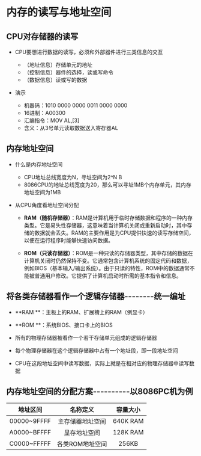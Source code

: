 # 内存的读写与地址空间



## CPU对存储器的读写



- CPU要想进行数据的读写，必须和外部器件进行三类信息的交互
  - （地址信息）存储单元的地址
  - （控制信息）器件的选择，读或写命令
  - （数据信息）读或写的数据



- 演示
  - 机器码：1010 0000 0000 0011 0000 0000
  - 16进制：A00300
  - 汇编指令：MOV AL,[3]
  - 含义：从3号单元读取数据送入寄存器AL



## 内存地址空间



- 什么是内存地址空间
  - CPU地址总线宽度为N，寻址空间为2^N B
  - 8086CPU的地址总线宽度为20，那么可以寻址1MB个内存单元，其内存地址空间为1MB

- 从CPU角度看地址空间分配

  - **RAM（随机存储器）**：RAM是计算机用于临时存储数据和程序的一种内存类型。它是易失性存储器，这意味着当计算机关闭或重新启动时，其中存储的数据就会丢失。RAM的主要作用是为CPU提供快速的读写存储空间，以便在运行程序时能够快速访问数据。

  - **ROM（只读存储器）**：ROM是一种只读的存储器类型，其中存储的数据在计算机关闭时仍然保持不变。它通常包含计算机系统的固定代码和数据，例如BIOS（基本输入/输出系统）。由于只读的特性，ROM中的数据通常不能被普通用户修改。它提供了计算机启动时所需的基本指令和信息。





## 将各类存储器看作一个逻辑存储器--------统一编址



- **RAM **：主板上的RAM、扩展槽上的RAM（例显卡）

- **ROM **：系统BIOS、接口卡上的BIOS



- 所有的物理存储器被看作一个若干存储单元组成的逻辑存储器
- 每个物理存储器在这个逻辑存储器中占有一个地址段，即一段地址空间

- CPU在这段地址空间中读写数据，实际上就是在相对应的物理存储器中读写数据



## 内存地址空间的分配方案----------以8086PC机为例



|  地址区间   |     名称定义     | 容量大小  |
| :---------: | :--------------: | :-------: |
| 00000~9FFFF | 主存储器地址空间 | 640K  RAM |
| A0000~BFFFF |   显存地址空间   | 128K RAM  |
| C0000~FFFFF | 各类ROM地址空间  |   256KB   |
